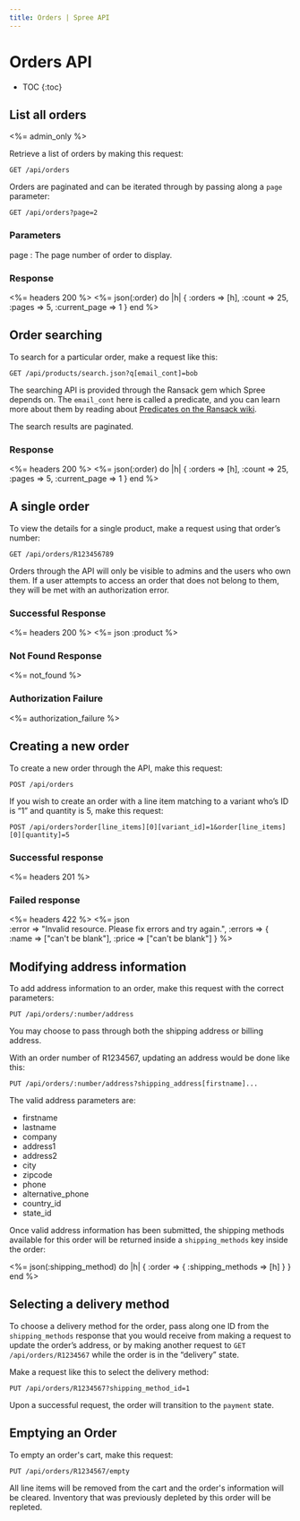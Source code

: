 ```yaml
---
title: Orders | Spree API
---
```


# Orders API

* TOC
{:toc}

## List all orders

<%= admin_only %>

Retrieve a list of orders by making this request:

    GET /api/orders

Orders are paginated and can be iterated through by passing along a `page` parameter:

    GET /api/orders?page=2

### Parameters

page
: The page number of order to display.

### Response

<%= headers 200 %>
<%= json(:order) do |h|
{ :orders => [h],
  :count => 25,
  :pages => 5,
  :current_page => 1 }
end %> 

## Order searching

To search for a particular order, make a request like this:

    GET /api/products/search.json?q[email_cont]=bob

The searching API is provided through the Ransack gem which Spree depends on. The `email_cont` here is called a predicate, and you can learn more about them by reading about [Predicates on the Ransack wiki](https://github.com/ernie/ransack/wiki/Basic-Searching).

The search results are paginated.

### Response

<%= headers 200 %>
<%= json(:order) do |h|
 { :orders => [h],
   :count => 25,
   :pages => 5,
   :current_page => 1 }
end %> 

## A single order

To view the details for a single product, make a request using that order’s number:

    GET /api/orders/R123456789

Orders through the API will only be visible to admins and the users who own them. If a user attempts to access an order that does not belong to them, they will be met with an authorization error.

### Successful Response

<%= headers 200 %>
<%= json :product %>

### Not Found Response

<%= not_found %>

### Authorization Failure

<%= authorization_failure %>

## Creating a new order

To create a new order through the API, make this request:

    POST /api/orders

If you wish to create an order with a line item matching to a variant who’s ID is “1” and quantity is 5, make this request:

    POST /api/orders?order[line_items][0][variant_id]=1&order[line_items][0][quantity]=5

### Successful response

<%= headers 201 %>

### Failed response

<%= headers 422 %>
<%= json \
  :error => "Invalid resource. Please fix errors and try again.",
  :errors => {
    :name => ["can't be blank"],
    :price => ["can't be blank"]
  }
%>

## Modifying address information

To add address information to an order, make this request with the correct parameters:

    PUT /api/orders/:number/address

You may choose to pass through both the shipping address or billing address.

With an order number of R1234567, updating an address would be done like this:

    PUT /api/orders/:number/address?shipping_address[firstname]...

The valid address parameters are:

* firstname
* lastname
* company
* address1
* address2
* city
* zipcode
* phone
* alternative_phone
* country_id
* state_id

Once valid address information has been submitted, the shipping methods available for this order will be returned inside a `shipping_methods` key inside the order:

<%= json(:shipping_method) do |h|
 { :order => { :shipping_methods => [h] } }
end %>

## Selecting a delivery method

To choose a delivery method for the order, pass along one ID from the `shipping_methods` response that you would receive from making a request to update the order’s address, or by making another request to `GET /api/orders/R1234567` while the order is in the “delivery” state.

Make a request like this to select the delivery method:

    PUT /api/orders/R1234567?shipping_method_id=1

Upon a successful request, the order will transition to the `payment` state.

## Emptying an Order

To empty an order's cart, make this request:

    PUT /api/orders/R1234567/empty

All line items will be removed from the cart and the order's information will
be cleared. Inventory that was previously depleted by this order will be
repleted.
